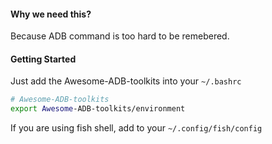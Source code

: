 #### Why we need this?

Because ADB command is too hard to be remebered.

#### Getting Started

Just add the Awesome-ADB-toolkits into your `~/.bashrc`



```bash
# Awesome-ADB-toolkits
export Awesome-ADB-toolkits/environment
```



If you are using fish shell, add to your `~/.config/fish/config`
